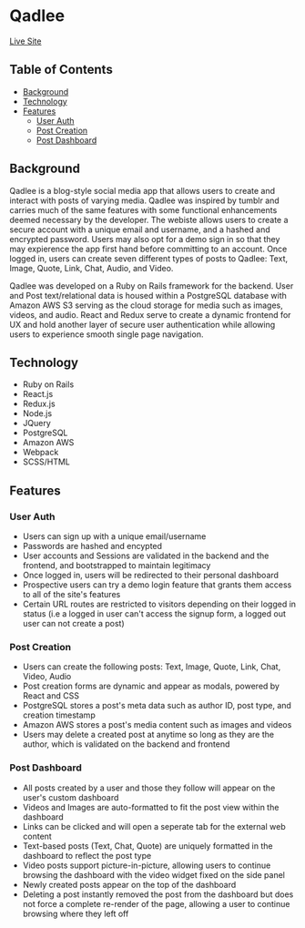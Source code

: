 # Qadlee

<a href="http://qadlee.herokuapp.com/#/" target="_blank">Live Site</a>

## Table of Contents
* <a href="#background">Background</a>
* <a href="#technology">Technology</a>
* <a href="#features">Features</a>
  * <a href="#user-auth">User Auth</a>
  * <a href="#post-creation">Post Creation</a>
  * <a href="#post-dashboard">Post Dashboard</a>

 <h2 id="background">Background</h2>
 
 Qadlee is a blog-style social media app that allows users to create and interact with posts of varying media. Qadlee was inspired by tumblr and carries much of the same features with some functional enhancements deemed necessary by the developer. The webiste allows users to create a secure account with a unique email and username, and a hashed and encrypted password. Users may also opt for a demo sign in so that they may expierence the app first hand before committing to an account. Once logged in, users can create seven different types of posts to Qadlee: Text, Image, Quote, Link, Chat, Audio, and Video.
 
 Qadlee was developed on a Ruby on Rails framework for the backend. User and Post text/relational data is housed within a PostgreSQL database with Amazon AWS S3 serving as the cloud storage for media such as images, videos, and audio. React and Redux serve to create a dynamic frontend for UX and hold another layer of secure user authentication while allowing users to experience smooth single page navigation.

 
 <h2 id="technology">Technology</h2>
 
 * Ruby on Rails
 * React.js
 * Redux.js
 * Node.js
 * JQuery
 * PostgreSQL
 * Amazon AWS
 * Webpack
 * SCSS/HTML
 
 <h2 id="features">Features</h2>
 
 <h3 id="user-auth">User Auth</h3>
 
 * Users can sign up with a unique email/username
 * Passwords are hashed and encypted
 * User accounts and Sessions are validated in the backend and the frontend, and bootstrapped to maintain legitimacy
 * Once logged in, users will be redirected to their personal dashboard
 * Prospective users can try a demo login feature that grants them access to all of the site's features
 * Certain URL routes are restricted to visitors depending on their logged in status (i.e a logged in user can't access the signup form, a logged out user can not create a post)


<h3 id="post-creation">Post Creation</h3>

* Users can create the following posts: Text, Image, Quote, Link, Chat, Video, Audio
* Post creation forms are dynamic and appear as modals, powered by React and CSS
* PostgreSQL stores a post's meta data such as author ID, post type, and creation timestamp
* Amazon AWS stores a post's media content such as images and videos
* Users may delete a created post at anytime so long as they are the author, which is validated on the backend and frontend

<h3 id="post-dashboard">Post Dashboard</h3>

* All posts created by a user and those they follow will appear on the user's custom dashboard
* Videos and Images are auto-formatted to fit the post view within the dashboard
* Links can be clicked and will open a seperate tab for the external web content
* Text-based posts (Text, Chat, Quote) are uniquely formatted in the dashboard to reflect the post type
* Video posts support picture-in-picture, allowing users to continue browsing the dashboard with the video widget fixed on the side panel
* Newly created posts appear on the top of the dashboard
* Deleting a post instantly removed the post from the dashboard but does not force a complete re-render of the page, allowing a user to continue browsing where they left off

 
 
